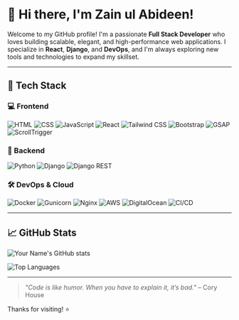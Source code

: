 # 👋 Hi there, I'm Zain ul Abideen!

Welcome to my GitHub profile! I'm a passionate **Full Stack Developer** who loves building scalable, elegant, and high-performance web applications. I specialize in **React**, **Django**, and **DevOps**, and I'm always exploring new tools and technologies to expand my skillset.

---

## 🚀 Tech Stack

### 💻 Frontend
![HTML](https://img.shields.io/badge/-HTML5-E34F26?logo=html5&logoColor=white)
![CSS](https://img.shields.io/badge/-CSS3-1572B6?logo=css3&logoColor=white)
![JavaScript](https://img.shields.io/badge/-JavaScript-F7DF1E?logo=javascript&logoColor=black)
![React](https://img.shields.io/badge/-React-61DAFB?logo=react&logoColor=black)
![Tailwind CSS](https://img.shields.io/badge/-Tailwind_CSS-38B2AC?logo=tailwind-css&logoColor=white)
![Bootstrap](https://img.shields.io/badge/-Bootstrap-7952B3?logo=bootstrap&logoColor=white)
![GSAP](https://img.shields.io/badge/-GSAP-88CE02?logo=greensock&logoColor=white)
![ScrollTrigger](https://img.shields.io/badge/-ScrollTrigger-000000?logo=greensock&logoColor=white)

### 🧠 Backend
![Python](https://img.shields.io/badge/-Python-3776AB?logo=python&logoColor=white)
![Django](https://img.shields.io/badge/-Django-092E20?logo=django&logoColor=white)
![Django REST](https://img.shields.io/badge/-DRF-ff1709?logo=django&logoColor=white)

### 🛠 DevOps & Cloud
![Docker](https://img.shields.io/badge/-Docker-2496ED?logo=docker&logoColor=white)
![Gunicorn](https://img.shields.io/badge/-Gunicorn-499848?logo=gunicorn&logoColor=white)
![Nginx](https://img.shields.io/badge/-Nginx-009639?logo=nginx&logoColor=white)
![AWS](https://img.shields.io/badge/-AWS-232F3E?logo=amazon-aws&logoColor=white)
![DigitalOcean](https://img.shields.io/badge/-DigitalOcean-0080FF?logo=digitalocean&logoColor=white)
![CI/CD](https://img.shields.io/badge/-CI/CD-007ACC?logo=azure-devops&logoColor=white)

---

## 📈 GitHub Stats

![Your Name's GitHub stats](https://github-readme-stats.vercel.app/api?username=Zain924&show_icons=true&theme=radical&hide=prs&count_private=true)

![Top Languages](https://github-readme-stats.vercel.app/api/top-langs/?username=Zain924&layout=compact&theme=radical)

---


> _"Code is like humor. When you have to explain it, it’s bad."_ – Cory House

Thanks for visiting! ⭐️

